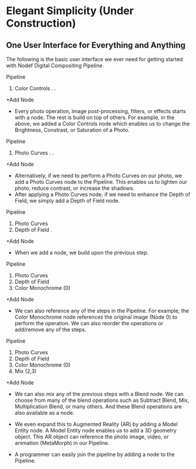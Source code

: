# Elegant Simplicity (Under Construction)
 
## One User Interface for Everything and Anything
 
The following is the basic user interface we ever need for getting started with Nodef Digital Compositing Pipeline.

Pipeline

1. Color Controls
.
.
 
+Add Node
 
* Every photo operation, image post-processing, filters, or effects starts with  a node. The rest is build on top of others. For example, in the above, we added a Color Controls node which enables us to change the Brightness, Constrast, or Saturation of a Photo.


Pipeline

1. Photo Curves
.
.
 
+Add Node
 
* Alternatively, if we need to perform a Photo Curves on our photo, we add a Photo Curves node to the Pipeline. This enables us to lighten our photo, reduce contrast, or increase the shadows.
* After applying a Photo Curves node, if we need to enhance the Depth of Field, we simply add a Depth of Field node.

Pipeline

1. Photo Curves
2. Depth of Field
.
 
+Add Node
 
* When we add a node, we build upon the previous step. 

Pipeline

1. Photo Curves
2. Depth of Field
3. Color Monochrome (0)
 
+Add Node

* We can also reference any of the steps in the Pipeline. For example, the Color Monochrome node references the original image (Node 0) to perform the operation. We can also reorder the operations or add/remove any of the steps.

Pipeline

1. Photo Curves
2. Depth of Field
3. Color Monochrome (0)
4. Mix (2,3)
 
+Add Node

* We can also mix any of the previous steps with a Blend node. We can choose from many of the blend operations such as Subtract Blend, Mix, Multiplication Blend, or many others. And these Blend operations are also available as a node.

* We even expand this to Augmented Reality (AR) by adding a Model Entity node. A Model Entity node enables us to add a 3D geometry object. This AR object can reference the photo image, video, or animation (MetaMorph) in our Pipeline. 

* A programmer can easily join the pipeline by adding a node to the Pipeline. 
